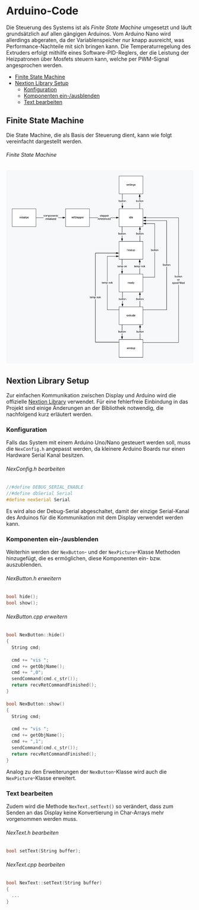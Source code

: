 # Arduino-Code <!-- omit in toc -->

Die Steuerung des Systems ist als *Finite State Machine* umgesetzt und läuft grundsätzlich auf allen gängigen Arduinos.
Vom Arduino Nano wird allerdings abgeraten, da der Variablenspeicher nur knapp ausreicht, was Performance-Nachteile mit sich bringen kann.
Die Temperaturregelung des Extruders erfolgt mithilfe eines Software-PID-Reglers, der die Leistung der Heizpatronen über Mosfets
steuern kann, welche per PWM-Signal angesprochen werden.

- [Finite State Machine](#finite-state-machine)
- [Nextion Library Setup](#nextion-library-setup)
  - [Konfiguration](#konfiguration)
  - [Komponenten ein-/ausblenden](#komponenten-ein-ausblenden)
  - [Text bearbeiten](#text-bearbeiten)

## Finite State Machine

Die State Machine, die als Basis der Steuerung dient, kann wie folgt vereinfacht dargestellt werden. 

###### Finite State Machine <!-- omit in toc -->
![Finite State Machine](/arduino/filamentextruder/fsm_scheme.png?raw=true "Finite State Machine")

## Nextion Library Setup

Zur einfachen Kommunikation zwischen Display und Arduino wird die offizielle 
[Nextion Library](https://github.com/itead/ITEADLIB_Arduino_Nextion) verwendet.
Für eine fehlerfreie Einbindung in das Projekt sind einige Änderungen an der Bibliothek notwendig, die nachfolgend kurz erläutert werden.

### Konfiguration

Falls das System mit einem Arduino Uno/Nano gesteuert werden soll, muss die 
`NexConfig.h` angepasst werden, da kleinere Arduino Boards nur einen Hardware Serial Kanal 
besitzen.

###### NexConfig.h bearbeiten <!-- omit in toc -->
```c++
//#define DEBUG_SERIAL_ENABLE
//#define dbSerial Serial
#define nexSerial Serial
```

Es wird also der Debug-Serial abgeschaltet, damit der einzige Serial-Kanal des Arduinos für 
die Kommunikation mit dem Display verwendet werden kann.

### Komponenten ein-/ausblenden

Weiterhin werden der `NexButton`- und der `NexPicture`-Klasse Methoden hinzugefügt, die es
ermöglichen, diese Komponenten ein- bzw. auszublenden.

###### NexButton.h erweitern <!-- omit in toc -->
```c++
bool hide();
bool show();
```

###### NexButton.cpp erweitern <!-- omit in toc -->
```c++
bool NexButton::hide()
{
  String cmd;

  cmd += "vis ";
  cmd += getObjName();
  cmd += ",0";
  sendCommand(cmd.c_str());
  return recvRetCommandFinished();
}

bool NexButton::show()
{
  String cmd;

  cmd += "vis ";
  cmd += getObjName();
  cmd += ",1";
  sendCommand(cmd.c_str());
  return recvRetCommandFinished();
}
```

Analog zu den Erweiterungen der `NexButton`-Klasse wird auch die `NexPicture`-Klasse erweitert.

### Text bearbeiten

Zudem wird die Methode `NexText.setText()` so verändert, dass zum Senden an das Display keine 
Konvertierung in Char-Arrays mehr vorgenommen werden muss.

###### NexText.h bearbeiten <!-- omit in toc -->
```c++
bool setText(String buffer);   
```

###### NexText.cpp bearbeiten <!-- omit in toc -->
```c++
bool NexText::setText(String buffer)
{
  ...
}
```
